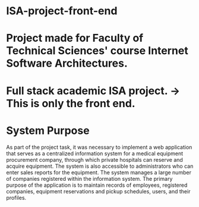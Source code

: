 # ISA-project-front-end
# Project made for Faculty of Technical Sciences' course Internet Software Architectures.
# Full stack academic ISA project. -> This is only the front end.
# System Purpose
As part of the project task, it was necessary to implement a web application that serves as a centralized information system for a medical equipment procurement company, through which private hospitals can reserve and acquire equipment. The system is also accessible to administrators who can enter sales reports for the equipment. The system manages a large number of companies registered within the information system. The primary purpose of the application is to maintain records of employees, registered companies, equipment reservations and pickup schedules, users, and their profiles.
